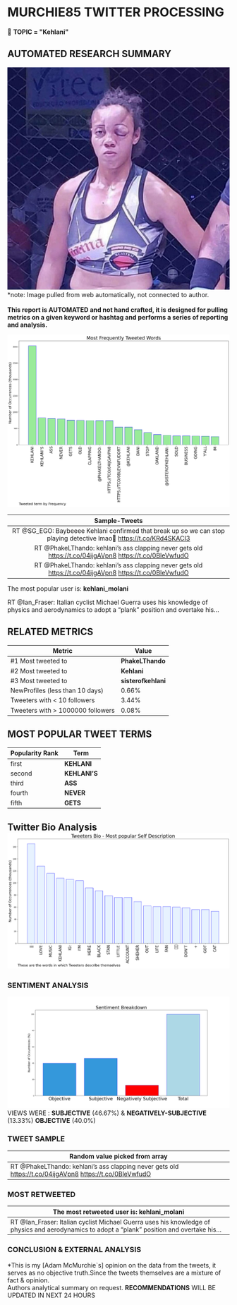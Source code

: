 # MURCHIE85 TWITTER PROCESSING 
&#x1F34E; **TOPIC = "Kehlani"**

## AUTOMATED RESEARCH SUMMARY

![image](assets/2022-09-30hashtagImage.png)*note: Image pulled from web automatically, not connected to author.
<br></br>
<b> This report is AUTOMATED and not hand crafted, it is designed for pulling metrics on a given keyword or hashtag and performs a series of reporting and analysis.</b>



![image](assets/2022-09-30TWEETS.png)



|                **Sample-Tweets**        |
| :-------------: |
| RT @SG_EGO: Baybeeee Kehlani confirmed that break up so we can stop playing detective lmao🫠 https://t.co/KRd4SKACI3 |
| RT @PhakeLThando: kehlani’s ass clapping never gets old https://t.co/04ijgAVpn8 https://t.co/0BleVwfudO |
| RT @PhakeLThando: kehlani’s ass clapping never gets old https://t.co/04ijgAVpn8 https://t.co/0BleVwfudO |

The most popular user is: **kehlani_molani**
<div class="alert alert-block alert-danger"> RT @Ian_Fraser: Italian cyclist Michael Guerra uses his knowledge of physics and aerodynamics to adopt a “plank” position and overtake his…</div>

## RELATED METRICS<br>
| Metric | Value |
| ------------- | ------------- |
| #1 Most tweeted to  | **PhakeLThando** |
| #2 Most tweeted to  | **Kehlani** |
| #3 Most tweeted to  | **sisterofkehlani** |
| NewProfiles (less than 10 days) | 0.66%  |
| Tweeters with < 10 followers  | 3.44%|
| Tweeters with > 1000000 followers  | 0.08%  |



## MOST POPULAR TWEET TERMS 


| Popularity Rank  | Term |
| ------------- | ------------- |
| first  | **KEHLANI**  |
| second  | **KEHLANI’S**  |
| third  | **ASS** |
| fourth  | **NEVER**  |
| fifth  | **GETS**  |


## Twitter Bio Analysis![image](assets/2022-09-30BIO.png)
### SENTIMENT ANALYSIS
![image](assets/2022-09-30sentiment.png)
VIEWS WERE : **SUBJECTIVE**  (46.67%) & **NEGATIVELY-SUBJECTIVE** (13.33%) **OBJECTIVE** (40.0%)

### TWEET SAMPLE 
| Random value picked from array |
| ------------- |
|RT @PhakeLThando: kehlani’s ass clapping never gets old https://t.co/04ijgAVpn8 https://t.co/0BleVwfudO |

### MOST RETWEETED 

| The most retweeted user is: **kehlani_molani**  |
| ------------- |
| RT @Ian_Fraser: Italian cyclist Michael Guerra uses his knowledge of physics and aerodynamics to adopt a “plank” position and overtake his… |

### CONCLUSION & EXTERNAL ANALYSIS

*This is my [Adam McMurchie`s] opinion on the data from the tweets, it serves as no objective truth.Since the tweets themselves are a mixture of fact & opinion.<br>
Authors analytical summary on request.
**RECOMMENDATIONS** WILL BE UPDATED IN NEXT  24 HOURS <br>